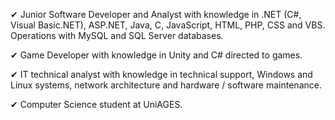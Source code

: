 ✔ Junior Software Developer and Analyst with knowledge in .NET (C#, Visual Basic.NET), ASP.NET, Java, C, JavaScript, HTML, PHP, CSS and VBS. Operations with MySQL and SQL Server databases.

✔ Game Developer with knowledge in Unity and C# directed to games.

✔ IT technical analyst with knowledge in technical support, Windows and Linux systems, network architecture and hardware / software maintenance.

✔ Computer Science student at UniAGES.
<!---
EternalQuasar0206/EternalQuasar0206 is a ✨ special ✨ repository because its `README.md` (this file) appears on your GitHub profile.
You can click the Preview link to take a look at your changes.
--->
